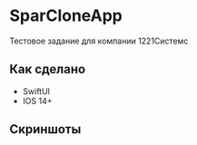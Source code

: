 # SparCloneApp

Тестовое задание для компании 1221Системс

## Как сделано

- SwiftUI
- IOS 14+

## Скриншоты

[](presentation_app.jpg)

